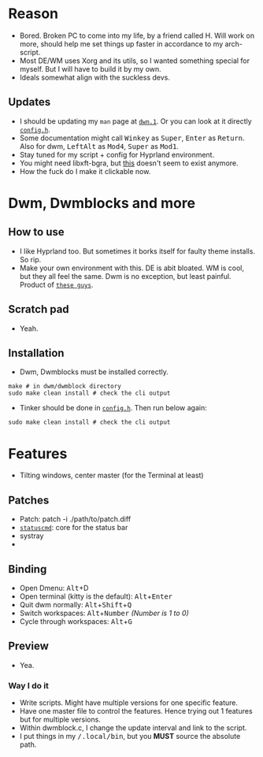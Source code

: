 # Reason
- Bored. Broken PC to come into my life, by a friend called H. Will work on more, should help me set things up faster in accordance to my arch-script.
- Most DE/WM uses Xorg and its utils, so I wanted something special for myself. But I will have to build it by my own.
- Ideals somewhat align with the suckless devs.

## Updates
- I should be updating my `man` page at [`dwn.1`](https://github.com/SaxoCatto/dwm-rice/blob/main/dwm.1). Or you can look at it directly [`config.h`](https://github.com/SaxoCatto/dwm-rice/blob/main/config.h).
- Some documentation might call <kbd>Winkey</kbd> as <kbd>Super</kbd>, <kbd>Enter</kbd> as <kbd>Return</kbd>. Also for dwm, <kbd>LeftAlt</kbd> as <kbd>Mod4</kbd>, <kbd>Super</kbd> as <kbd>Mod1</kbd>.
- Stay tuned for my script + config for Hyprland environment.
- You might need libxft-bgra, but [this](https://aur.archlinux.org/packages/libxft-bgra/) doesn't seem to exist anymore.
- How the fuck do I make it clickable now. 
# Dwm, Dwmblocks and more
## How to use

- I like Hyprland too. But sometimes it borks itself for faulty theme installs. So rip.
- Make your own environment with this. DE is abit bloated. WM is cool, but they all feel the same. Dwm is no exception, but least painful. Product of [`these guys`](https://suckless.org/).

## Scratch pad
- Yeah.

## Installation
- Dwm, Dwmblocks must be installed correctly.
```
make # in dwm/dwmblock directory
sudo make clean install # check the cli output 
```
- Tinker should be done in [`config.h`](https://github.com/SaxoCatto/dwm-rice/blob/main/config.h). Then run below again:
```
sudo make clean install # check the cli output 
```

# Features
- Tilting windows, center master (for the Terminal at least)

## Patches
- Patch: patch -i ./path/to/patch.diff
- [`statuscmd`](https://dwm.suckless.org/patches/statuscmd/): core for the status bar 
- systray
- 
## Binding
- Open Dmenu: <kbd>Alt</kbd>+</kbd>D<kbd>
- Open terminal (kitty is the default): <kbd>Alt</kbd>+<kbd>Enter</kbd>
- Quit dwm normally: <kbd>Alt</kbd>+<kbd>Shift</kbd>+<kbd>Q</kbd>
- Switch workspaces: <kbd>Alt</kbd>+<kbd>Number</kbd> *(Number is 1 to 0)*
- Cycle through workspaces: <kbd>Alt</kbd>+<kbd>G</kbd>
## Preview
- Yea.

### Way I do it
- Write scripts. Might have multiple versions for one specific feature.
- Have one master file to control the features. Hence trying out 1 features but for multiple versions.
- Within dwmblock.c, I change the update interval and link to the script.
- I put things in my <kbd>/.local/bin</kbd>, but you **MUST** source the absolute path.
